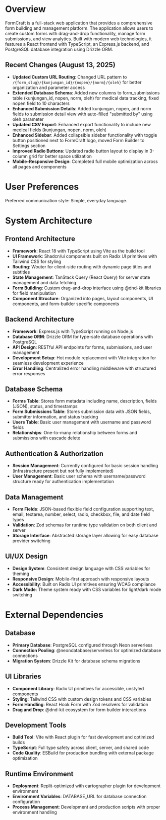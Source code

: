 # Overview

FormCraft is a full-stack web application that provides a comprehensive form building and management platform. The application allows users to create custom forms with drag-and-drop functionality, manage form submissions, and view analytics. Built with modern web technologies, it features a React frontend with TypeScript, an Express.js backend, and PostgreSQL database integration using Drizzle ORM.

## Recent Changes (August 13, 2025)
- **Updated Custom URL Routing**: Changed URL pattern to `/{form_slug}/{kunjungan_id}/{nopen}/{norm}/{oleh}` for better organization and parameter access
- **Extended Database Schema**: Added new columns to form_submissions table (kunjungan_id, nopen, norm, oleh) for medical data tracking, fixed nopen field to 10 characters
- **Enhanced Submission Details**: Added kunjungan, nopen, and norm fields to submission detail view with auto-filled "submitted by" using oleh parameter
- **Updated CSV Export**: Enhanced export functionality to include new medical fields (kunjungan, nopen, norm, oleh)
- **Enhanced Sidebar**: Added collapsible sidebar functionality with toggle button positioned next to FormCraft logo, moved Form Builder to Settings section
- **Improved Radio Buttons**: Updated radio button layout to display in 3-column grid for better space utilization
- **Mobile-Responsive Design**: Completed full mobile optimization across all pages and components

# User Preferences

Preferred communication style: Simple, everyday language.

# System Architecture

## Frontend Architecture
- **Framework**: React 18 with TypeScript using Vite as the build tool
- **UI Framework**: Shadcn/ui components built on Radix UI primitives with Tailwind CSS for styling
- **Routing**: Wouter for client-side routing with dynamic page titles and subtitles
- **State Management**: TanStack Query (React Query) for server state management and data fetching
- **Form Building**: Custom drag-and-drop interface using @dnd-kit libraries for field manipulation
- **Component Structure**: Organized into pages, layout components, UI components, and form-builder specific components

## Backend Architecture
- **Framework**: Express.js with TypeScript running on Node.js
- **Database ORM**: Drizzle ORM for type-safe database operations with PostgreSQL
- **API Design**: RESTful API endpoints for forms, submissions, and user management
- **Development Setup**: Hot module replacement with Vite integration for seamless development experience
- **Error Handling**: Centralized error handling middleware with structured error responses

## Database Schema
- **Forms Table**: Stores form metadata including name, description, fields (JSON), status, and timestamps
- **Form Submissions Table**: Stores submission data with JSON fields, submitter information, and status tracking
- **Users Table**: Basic user management with username and password fields
- **Relationships**: One-to-many relationship between forms and submissions with cascade delete

## Authentication & Authorization
- **Session Management**: Currently configured for basic session handling (infrastructure present but not fully implemented)
- **User Management**: Basic user schema with username/password structure ready for authentication implementation

## Data Management
- **Form Fields**: JSON-based flexible field configuration supporting text, email, textarea, number, select, radio, checkbox, file, and date field types
- **Validation**: Zod schemas for runtime type validation on both client and server
- **Storage Interface**: Abstracted storage layer allowing for easy database provider switching

## UI/UX Design
- **Design System**: Consistent design language with CSS variables for theming
- **Responsive Design**: Mobile-first approach with responsive layouts
- **Accessibility**: Built on Radix UI primitives ensuring WCAG compliance
- **Dark Mode**: Theme system ready with CSS variables for light/dark mode switching

# External Dependencies

## Database
- **Primary Database**: PostgreSQL configured through Neon serverless
- **Connection Pooling**: @neondatabase/serverless for optimized database connections
- **Migration System**: Drizzle Kit for database schema migrations

## UI Libraries
- **Component Library**: Radix UI primitives for accessible, unstyled components
- **Styling**: Tailwind CSS with custom design tokens and CSS variables
- **Form Handling**: React Hook Form with Zod resolvers for validation
- **Drag and Drop**: @dnd-kit ecosystem for form builder interactions

## Development Tools
- **Build Tool**: Vite with React plugin for fast development and optimized builds
- **TypeScript**: Full type safety across client, server, and shared code
- **Code Quality**: ESBuild for production bundling with external package optimization

## Runtime Environment
- **Deployment**: Replit-optimized with cartographer plugin for development environment
- **Environment Variables**: DATABASE_URL for database connection configuration
- **Process Management**: Development and production scripts with proper environment handling